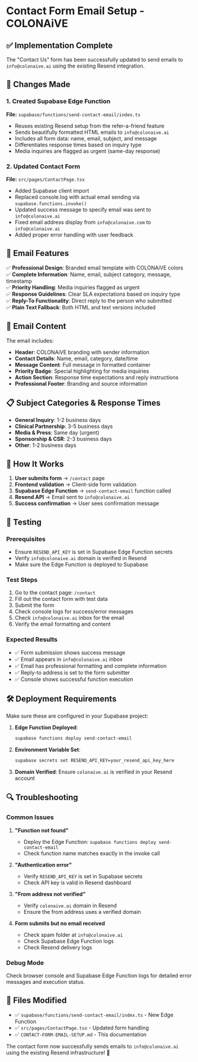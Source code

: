 # Contact Form Email Setup - COLONAiVE

## ✅ Implementation Complete

The "Contact Us" form has been successfully updated to send emails to `info@colonaive.ai` using the existing Resend integration.

## 🔧 Changes Made

### 1. Created Supabase Edge Function
**File:** `supabase/functions/send-contact-email/index.ts`
- Reuses existing Resend setup from the refer-a-friend feature
- Sends beautifully formatted HTML emails to `info@colonaive.ai`
- Includes all form data: name, email, subject, and message
- Differentiates response times based on inquiry type
- Media inquiries are flagged as urgent (same-day response)

### 2. Updated Contact Form
**File:** `src/pages/ContactPage.tsx`
- Added Supabase client import
- Replaced console.log with actual email sending via `supabase.functions.invoke()`
- Updated success message to specify email was sent to `info@colonaive.ai`
- Fixed email address display from `info@colonaive.com` to `info@colonaive.ai`
- Added proper error handling with user feedback

## 📧 Email Features

✅ **Professional Design**: Branded email template with COLONAiVE colors  
✅ **Complete Information**: Name, email, subject category, message, timestamp  
✅ **Priority Handling**: Media inquiries flagged as urgent  
✅ **Response Guidelines**: Clear SLA expectations based on inquiry type  
✅ **Reply-To Functionality**: Direct reply to the person who submitted  
✅ **Plain Text Fallback**: Both HTML and text versions included  

## 🎯 Email Content

The email includes:
- **Header**: COLONAiVE branding with sender information
- **Contact Details**: Name, email, category, date/time
- **Message Content**: Full message in formatted container
- **Priority Badge**: Special highlighting for media inquiries
- **Action Section**: Response time expectations and reply instructions
- **Professional Footer**: Branding and source information

## 📋 Subject Categories & Response Times

- **General Inquiry**: 1-2 business days
- **Clinical Partnership**: 3-5 business days  
- **Media & Press**: Same day (urgent)
- **Sponsorship & CSR**: 2-3 business days
- **Other**: 1-2 business days

## 🔄 How It Works

1. **User submits form** → `/contact` page
2. **Frontend validation** → Client-side form validation
3. **Supabase Edge Function** → `send-contact-email` function called
4. **Resend API** → Email sent to `info@colonaive.ai`
5. **Success confirmation** → User sees confirmation message

## 🚀 Testing

### Prerequisites
- Ensure `RESEND_API_KEY` is set in Supabase Edge Function secrets
- Verify `info@colonaive.ai` domain is verified in Resend
- Make sure the Edge Function is deployed to Supabase

### Test Steps
1. Go to the contact page: `/contact`
2. Fill out the contact form with test data
3. Submit the form
4. Check console logs for success/error messages
5. Check `info@colonaive.ai` inbox for the email
6. Verify the email formatting and content

### Expected Results
- ✅ Form submission shows success message
- ✅ Email appears in `info@colonaive.ai` inbox
- ✅ Email has professional formatting and complete information
- ✅ Reply-to address is set to the form submitter
- ✅ Console shows successful function execution

## 🛠️ Deployment Requirements

Make sure these are configured in your Supabase project:

1. **Edge Function Deployed**:
   ```bash
   supabase functions deploy send-contact-email
   ```

2. **Environment Variable Set**:
   ```bash
   supabase secrets set RESEND_API_KEY=your_resend_api_key_here
   ```

3. **Domain Verified**: Ensure `colonaive.ai` is verified in your Resend account

## 🔍 Troubleshooting

### Common Issues

1. **"Function not found"**
   - Deploy the Edge Function: `supabase functions deploy send-contact-email`
   - Check function name matches exactly in the invoke call

2. **"Authentication error"**
   - Verify `RESEND_API_KEY` is set in Supabase secrets
   - Check API key is valid in Resend dashboard

3. **"From address not verified"**
   - Verify `colonaive.ai` domain in Resend
   - Ensure the from address uses a verified domain

4. **Form submits but no email received**
   - Check spam folder at `info@colonaive.ai`
   - Check Supabase Edge Function logs
   - Check Resend delivery logs

### Debug Mode
Check browser console and Supabase Edge Function logs for detailed error messages and execution status.

## 📝 Files Modified

- ✅ `supabase/functions/send-contact-email/index.ts` - New Edge Function
- ✅ `src/pages/ContactPage.tsx` - Updated form handling
- ✅ `CONTACT-FORM-EMAIL-SETUP.md` - This documentation

The contact form now successfully sends emails to `info@colonaive.ai` using the existing Resend infrastructure! 🎉